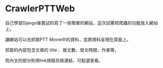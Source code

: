 # CrawlerPTTWeb

自己學習Django後嘗試的寫了一些簡單的網站，這次試著把爬蟲的功能放入網站上。

讓網站可以去抓取PTT Movie中的資料，並將資料呈現在頁面上。

抓取的內容包含文章的 title 、推文數、發文時間、作者等，

而內文的部分則用link按鈕另做連結，可點選查看。
